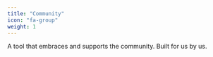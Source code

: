 ```yaml
---
title: "Community"
icon: "fa-group"
weight: 1
---
```

A tool that embraces and supports the community. Built for us by us.
